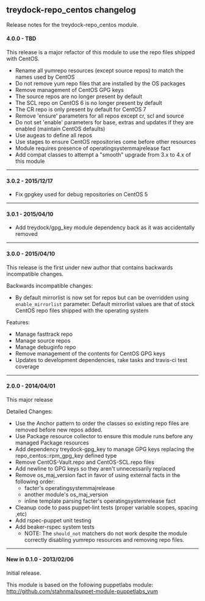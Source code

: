 ## treydock-repo_centos changelog

Release notes for the treydock-repo_centos module.

#### 4.0.0 - TBD

This release is a major refactor of this module to use the repo files shipped with CentOS.

* Rename all yumrepo resources (except source repos) to match the names used by CentOS
* Do not remove yum repo files that are installed by the OS packages
* Remove management of CentOS GPG keys
* The source repos are no longer present by default
* The SCL repo on CentOS 6 is no longer present by default
* The CR repo is only present by default for CentOS 7
* Remove 'ensure' parameters for all repos except cr, scl and source
* Do not set 'enable' parameters for base, extras and updates if they are enabled (maintain CentOS defaults)
* Use augeas to define all repos
* Use stages to ensure CentOS repositories come before other resources
* Module requires presence of operatingsystemmajrelease fact
* Add compat classes to attempt a "smooth" upgrade from 3.x to 4.x of this module

------------------------------------------

#### 3.0.2 - 2015/12/17

* Fix gpgkey used for debug repositories on CentOS 5

------------------------------------------

#### 3.0.1 - 2015/04/10

* Add treydock/gpg_key module dependency back as it was accidentally removed

------------------------------------------

#### 3.0.0 - 2015/04/10

This release is the first under new author that contains backwards incompatible changes.

Backwards incompatible changes:

* By default mirrorlist is now set for repos but can be overridden using `enable_mirrorlist` parameter.  Default mirrorlist values are that of stock CentOS repo files shipped with the operating system

Features:

* Manage fasttrack repo
* Manage source repos
* Manage debuginfo repo
* Remove management of the contents for CentOS GPG keys
* Updates to development dependencies, rake tasks and travis-ci test coverage

------------------------------------------

#### 2.0.0 - 2014/04/01

This major release

Detailed Changes:

* Use the Anchor pattern to order the classes so existing repo files are removed before new repos added.
* Use Package resource collector to ensure this module runs before any managed Package resources
* Add dependency treydock-gpg_key to manage GPG keys replacing the repo_centos::rpm_gpg_key defined type
* Remove CentOS-Vault.repo and CentOS-SCL.repo files
* Add newline to GPG keys so they aren't unnecessarily replaced
* Remove os_maj_version fact in favor of using external facts in the following order:
  * facter's operatingsystemmajrelease
  * another module's os_maj_version
  * inline template parsing facter's operatingsystemrelease fact
* Cleanup code to pass puppet-lint tests (proper variable scopes, spacing ,etc)
* Add rspec-puppet unit testing
* Add beaker-rspec system tests
  * NOTE: The `should_not` matchers do not work despite the module correctly disabling yumrepo resources and removing repo files.

------------------------------------------

#### New in 0.1.0 - 2013/02/06

Initial release.

This module is based on the following puppetlabs module: http://github.com/stahnma/puppet-module-puppetlabs_yum
